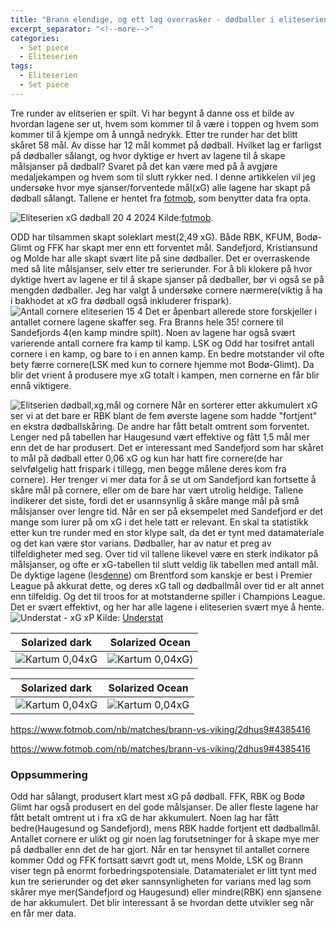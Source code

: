 ```yaml
---
title: "Brann elendige, og ett lag overrasker - dødballer i eliteserien - status etter tre runder"
excerpt_separator: "<!--more-->"
categories:
  - Set piece
  - Eliteserien
tags:
  - Eliteserien
  - Set piece
---
```


Tre runder av elitserien er spilt. Vi har begynt å danne oss et bilde av hvordan lagene ser ut, hvem som kommer til å være i toppen og hvem som kommer til å kjempe om å unngå nedrykk. Etter tre runder har det blitt skåret 58 mål. Av disse har 12 mål kommet på dødball. Hvilket lag er farligst på dødballer sålangt, og hvor dyktige er hvert av lagene til å skape målsjanser på dødball? Svaret på det kan være med på å avgjøre medaljekampen og hvem som til slutt rykker ned. I denne artikkelen vil jeg undersøke hvor mye sjanser/forventede mål(xG) alle lagene har skapt på dødball sålangt. Tallene er hentet fra [fotmob](https://www.fotmob.com/nb/leagues/59/matches/eliteserien), som benytter data fra opta.  


![Eliteserien xG dødball 20 4 2024](https://github.com/n0rthface43/Ball/assets/157420543/5a80f8b4-ef9f-49d0-bd7f-7fb8eb59c4f9) Kilde:[fotmob](https://www.fotmob.com/nb/leagues/59/matches/eliteserien/by-round?round=1). 

ODD har tilsammen skapt soleklart mest(2,49 xG). Både RBK, KFUM, Bodø-Glimt og FFK har skapt mer enn ett forventet mål. Sandefjord, Kristiansund og Molde har alle skapt svært lite på sine dødballer. Det er overraskende med så lite målsjanser, selv etter tre serierunder. For å bli klokere på hvor dyktige hvert av lagene er til å skape sjanser på dødballer, bør vi også se på mengden dødballer. Jeg har valgt å undersøke cornere nærmere(viktig å ha i bakhodet at xG fra dødball også inkluderer frispark).      
![Antall cornere eliteserien 15 4](https://github.com/n0rthface43/Ball/assets/157420543/0cdc2860-5c0f-4659-9158-477722e48eaf)
Det er åpenbart allerede store forskjeller i antallet cornere lagene skaffer seg. Fra Branns hele 35! cornere til Sandefjords 4(en kamp mindre spilt). Noen av lagene har også svært varierende antall cornere fra kamp til kamp. LSK og Odd har tosifret antall cornere i en kamp, og bare to i en annen kamp. En bedre motstander vil ofte bety færre cornere(LSK med kun to cornere hjemme mot Bodø-Glimt). Da blir det vrient å produsere mye xG totalt i kampen, men cornerne en får blir ennå viktigere.

![Elitserien dødball,xg,mål og cornere](https://github.com/n0rthface43/Ball/assets/157420543/12a76f24-b6c3-4cb4-a364-56f738857ff4)
Når en  sorterer etter akkumulert xG ser vi at det bare er RBK blant de fem øverste lagene som hadde "fortjent" en ekstra dødballskåring. De andre har fått betalt omtrent som forventet. Lenger ned på tabellen har Haugesund vært effektive og fått 1,5 mål mer enn det de har produsert. Det er interessant med Sandefjord som har skåret to mål på dødball etter 0,06 xG og kun har hatt fire cornere(de har selvfølgelig hatt frispark i tillegg, men begge målene deres kom fra cornere). Her trenger vi mer data for å se ut om Sandefjord kan fortsette å skåre mål på cornere, eller om de bare har vært utrolig heldige. Tallene indikerer det siste, fordi det er usannsynlig å skåre mange mål på små målsjanser over lengre tid. Når en ser på eksempelet med Sandefjord er det mange som lurer på om xG i det hele tatt er relevant. En skal ta statistikk etter kun tre runder med en stor klype salt, da det er tynt med datamateriale og det kan være stor varians. Dødballer, har av natur et preg av tilfeldigheter med seg. Over tid vil tallene likevel være en sterk indikator på målsjanser, og ofte er xG-tabellen til slutt veldig lik tabellen med antall mål. De dyktige lagene (les[denne](https://n0rthface43.github.io/Ball/set%20piece/Caseanalyse-Brentford-dodballer/)) om Brentford som kanskje er best i Premier League på akkurat dette, og deres xG tall og dødballmål over tid er alt annet enn tilfeldig. Og det til troos for at motstanderne spiller i Champions League. Det er svært effektivt, og her har alle lagene i eliteserien svært mye å hente.  
![Understat - xG   xP](https://github.com/n0rthface43/Ball/assets/157420543/97d1fba4-b565-4388-a3e4-0d6d970b98c0) Kilde: [Understat](https://understat.com/league/EPL)


Solarized dark             |  Solarized Ocean
:-------------------------:|:-------------------------:
![Kartum 0,04xG](https://github.com/n0rthface43/Ball/assets/157420543/9234b064-df32-40e9-a934-331c6cd9548f)  |  ![Kartum 0,04xG](https://github.com/n0rthface43/Ball/assets/157420543/9234b064-df32-40e9-a934-331c6cd9548f))

Solarized dark             |  Solarized Ocean
:-------------------------:|:-------------------------:
![Kartum 0,04xG](https://github.com/n0rthface43/Ball/assets/157420543/9234b064-df32-40e9-a934-331c6cd9548f)  |  ![Kartum 0,04xG](https://github.com/n0rthface43/Ball/assets/157420543/9234b064-df32-40e9-a934-331c6cd9548f)


https://www.fotmob.com/nb/matches/brann-vs-viking/2dhus9#4385416

https://www.fotmob.com/nb/matches/brann-vs-viking/2dhus9#4385416


### Oppsummering
Odd har sålangt, produsert klart mest xG på dødball. FFK, RBK og Bodø Glimt har også produsert en del gode målsjanser. De aller fleste lagene har fått betalt omtrent ut i fra xG de har akkumulert. Noen lag har fått bedre(Haugesund og Sandefjord), mens RBK hadde fortjent ett dødballmål. Antallet cornere er ulikt og gir noen lag forutsetninger for å skape mye mer på dødballer enn det de har gjort. Når en tar hensynet til antallet cornere kommer Odd og FFK fortsatt sævrt godt ut, mens Molde, LSK og Brann viser tegn på enormt forbedringspotensiale. Datamaterialet er litt tynt med kun tre serierunder og det øker sannsynligheten for varians med lag som skårer mye mer(Sandefjord og Haugesund) eller mindre(RBK) enn sjansene de har akkumulert. Det blir interessant å se hvordan dette utvikler seg når en får mer data.


